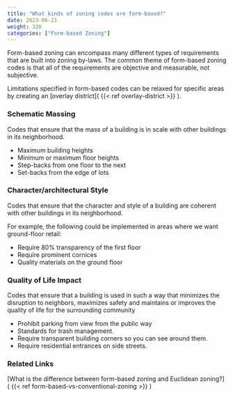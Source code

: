 ```yaml
---
title: "What kinds of zoning codes are form-based?"
date: 2023-06-21
weight: 320
categories: ["Form-based Zoning"]
---
```

Form-based zoning can encompass many different types of requirements that are built into zoning by-laws. The common theme of form-based zoning codes is that all of the requirements are objective and measurable, not subjective.

Limitations specified in form-based codes can be relaxed for specific areas by creating an [overlay district]( {{< ref overlay-district >}} ).

### Schematic Massing
Codes that ensure that the mass of a building is in scale with other buildings in its neighborhood.

- Maximum building heights
- Minimum or maximum floor heights
- Step-backs from one floor to the next
- Set-backs from the edge of lots

### Character/architectural Style
Codes that ensure that the character and style of a building are coherent with other buildings in its neighborhood.

For example, the following could be implemented in areas where we want ground-floor retail:

- Require 80% transparency of the first floor
- Require prominent cornices
- Quality materials on the ground floor

### Quality of Life Impact
Codes that ensure that a building is used in such a way that minimizes the disruption to neighbors, maximizes safety and  maintains or improves the quality of life for the surrounding community

- Prohibit parking from view from the public way
- Standards for trash management.
- Require transparent building corners so you can see around them.
- Require residential entrances on side streets.

### Related Links

[What is the difference between form-based zoning and Euclidean zoning?]( {{< ref form-based-vs-conventional-zoning >}} )
